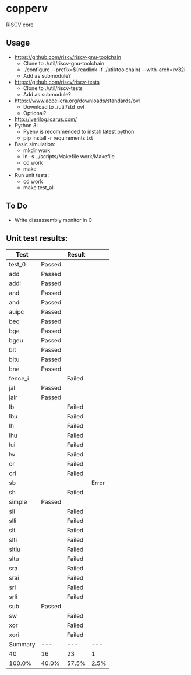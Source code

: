 # copperv
RISCV core

## Usage
- https://github.com/riscv/riscv-gnu-toolchain
  - Clone to ./util/riscv-gnu-toolchain
  - ./configure --prefix=$(readlink -f ./util/toolchain) --with-arch=rv32i
  - Add as submodule?
- https://github.com/riscv/riscv-tests
  - Clone to ./util/riscv-tests
  - Add as submodule?
- https://www.accellera.org/downloads/standards/ovl
  - Download to ./util/std_ovl
  - Optional?
- http://iverilog.icarus.com/
- Python 3:
  - Pyenv is recommended to install latest python
  - pip install -r requirements.txt
- Basic simulation:
  - mkdir work
  - ln -s ../scripts/Makefile work/Makefile
  - cd work
  - make
- Run unit tests:
  - cd work
  - make test_all

## To Do
- Write dissassembly monitor in C

## Unit test results:

| Test    |        | Result   |       |
|---------|--------|----------|-------|
| test_0  | Passed |          |       |
| add     | Passed |          |       |
| addi    | Passed |          |       |
| and     | Passed |          |       |
| andi    | Passed |          |       |
| auipc   | Passed |          |       |
| beq     | Passed |          |       |
| bge     | Passed |          |       |
| bgeu    | Passed |          |       |
| blt     | Passed |          |       |
| bltu    | Passed |          |       |
| bne     | Passed |          |       |
| fence_i |        | Failed   |       |
| jal     | Passed |          |       |
| jalr    | Passed |          |       |
| lb      |        | Failed   |       |
| lbu     |        | Failed   |       |
| lh      |        | Failed   |       |
| lhu     |        | Failed   |       |
| lui     |        | Failed   |       |
| lw      |        | Failed   |       |
| or      |        | Failed   |       |
| ori     |        | Failed   |       |
| sb      |        |          | Error |
| sh      |        | Failed   |       |
| simple  | Passed |          |       |
| sll     |        | Failed   |       |
| slli    |        | Failed   |       |
| slt     |        | Failed   |       |
| slti    |        | Failed   |       |
| sltiu   |        | Failed   |       |
| sltu    |        | Failed   |       |
| sra     |        | Failed   |       |
| srai    |        | Failed   |       |
| srl     |        | Failed   |       |
| srli    |        | Failed   |       |
| sub     | Passed |          |       |
| sw      |        | Failed   |       |
| xor     |        | Failed   |       |
| xori    |        | Failed   |       |
| Summary | ---    | ---      | ---   |
| 40      | 16     | 23       | 1     |
| 100.0%  | 40.0%  | 57.5%    | 2.5%  |

